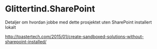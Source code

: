 Glittertind.SharePoint
=================

Detaljer om hvordan jobbe med dette prosjektet uten SharePoint installert lokalt

http://toastertech.com/2015/01/create-sandboxed-solutions-without-sharepoint-installed/
